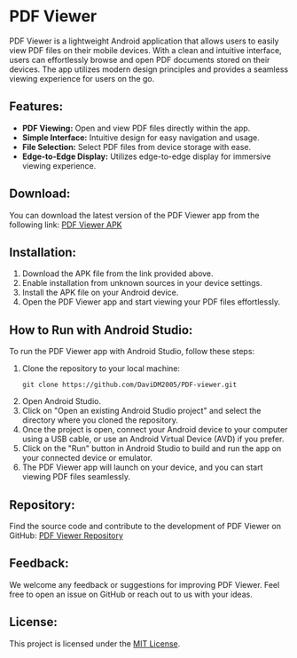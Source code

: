 # PDF Viewer

PDF Viewer is a lightweight Android application that allows users to easily view PDF files on their mobile devices. With a clean and intuitive interface, users can effortlessly browse and open PDF documents stored on their devices. The app utilizes modern design principles and provides a seamless viewing experience for users on the go.

## Features:
- **PDF Viewing:** Open and view PDF files directly within the app.
- **Simple Interface:** Intuitive design for easy navigation and usage.
- **File Selection:** Select PDF files from device storage with ease.
- **Edge-to-Edge Display:** Utilizes edge-to-edge display for immersive viewing experience.

## Download:
You can download the latest version of the PDF Viewer app from the following link:
[PDF Viewer APK](https://drive.google.com/file/d/16iQ-u2UzlOT7Ln9sR9YacbxysU8DJ142/view?usp=sharing)

## Installation:
1. Download the APK file from the link provided above.
2. Enable installation from unknown sources in your device settings.
3. Install the APK file on your Android device.
4. Open the PDF Viewer app and start viewing your PDF files effortlessly.

## How to Run with Android Studio:
To run the PDF Viewer app with Android Studio, follow these steps:
1. Clone the repository to your local machine:
   ```
   git clone https://github.com/DaviDM2005/PDF-viewer.git
   ```
2. Open Android Studio.
3. Click on "Open an existing Android Studio project" and select the directory where you cloned the repository.
4. Once the project is open, connect your Android device to your computer using a USB cable, or use an Android Virtual Device (AVD) if you prefer.
5. Click on the "Run" button in Android Studio to build and run the app on your connected device or emulator.
6. The PDF Viewer app will launch on your device, and you can start viewing PDF files seamlessly.

## Repository:
Find the source code and contribute to the development of PDF Viewer on GitHub:
[PDF Viewer Repository](https://github.com/DaviDM2005/PDF-viewer.git)

## Feedback:
We welcome any feedback or suggestions for improving PDF Viewer. Feel free to open an issue on GitHub or reach out to us with your ideas.

## License:
This project is licensed under the [MIT License](LICENSE).
